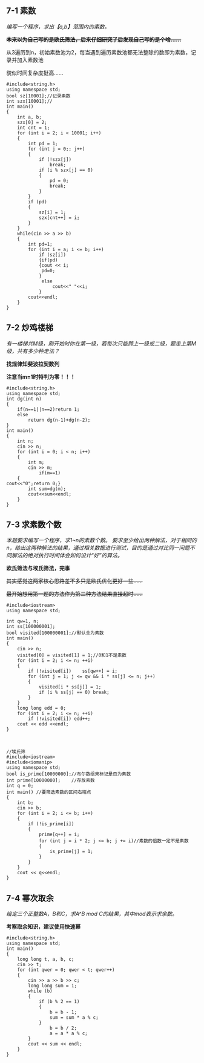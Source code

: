 ## 7-1 **素数**

*编写一个程序，求出【a,b】范围内的素数。*

**~~本来以为自己写的是欧氏筛法，后来仔细研究了后发现自己写的是个啥......~~**

从3遍历到n，初始素数池为2，每当遇到遍历素数池都无法整除的数即为素数，记录并加入素数池

貌似时间复杂度挺高......

```#include<iostream>
#include<string.h>
using namespace std;
bool sz[10001];//记录素数
int szx[10001];//
int main()
{
	int a, b;
	szx[0] = 2;
	int cnt = 1;
	for (int i = 2; i < 10001; i++)
	{
		int pd = 1;
		for (int j = 0;; j++)
		{
			if (!szx[j])
				break;
			if (i % szx[j] == 0)
			{
				pd = 0;
				break;
			}
		}
		if (pd)
		{
			sz[i] = 1;
			szx[cnt++] = i;
		}
	}
	while(cin >> a >> b)
    {
        int pd=1;
        for (int i = a; i <= b; i++)
		    if (sz[i])
            {if(pd)
            {cout << i;
             pd=0;
            }
             else
                 cout<<" "<<i;
            }
        cout<<endl;
    }
}
```



## 7-2 **炒鸡楼梯**

*有一楼梯共M级，刚开始时你在第一级，若每次只能跨上一级或二级，要走上第M级，共有多少种走法？*

**找规律知斐波拉契数列**

**注意当m=1时特判为零！！！**

```#include<iostream>
#include<string.h>
using namespace std;
int dg(int n)
{
    if(n==1||n==2)return 1;
    else
        return dg(n-1)+dg(n-2);
}
int main()
{
	int n;
	cin >> n;
	for (int i = 0; i < n; i++)
	{
		int m;
		cin >> m;
            if(m==1)
    {
cout<<"0";return 0;}
        int sum=dg(m);
        cout<<sum<<endl;
    }
}
```



## 7-3 **求素数个数**

*本题要求编写一个程序，求1~n的素数个数。 要求至少给出两种解法，对于相同的n，给出这两种解法的结果，通过相关数据进行测试，目的是通过对比同一问题不同解法的绝对执行时间体会如何设计“好”的算法。*

**欧氏筛法与埃氏筛法，完事**

~~其实感觉这两家核心思路差不多只是欧氏优化更好一些......~~

~~最开始想用第一题的方法作为第二种方法结果直接超时......~~

~~~//欧式筛
#include<iostream>
using namespace std;

int qw=1, n;
int ss[100000001];
bool visited[100000001];//默认全为素数
int main()
{
	cin >> n;
	visited[0] = visited[1] = 1;//0和1不是素数
	for (int i = 2; i <= n; ++i) 
	{
		if (!visited[i])	ss[qw++] = i;
		for (int j = 1; j <= qw && i * ss[j] <= n; j++) 
		{
			visited[i * ss[j]] = 1;
			if (i % ss[j] == 0) break;
		}
	}
	long long edd = 0;
	for (int i = 2; i <= n; ++i)
		if (!visited[i]) edd++;
	cout << edd <<endl;
}



//埃氏筛
#include<iostream>
#include<iomanip>
using namespace std;
bool is_prime[10000000];//布尔数组来标记是否为素数
int prime[10000000];    //存放素数
int q = 0;
int main() //要筛选素数的区间右端点
{
    int b;
    cin >> b;
    for (int i = 2; i <= b; i++)
    {
        if (!is_prime[i])
        {
            prime[q++] = i;
            for (int j = i * 2; j <= b; j += i)//素数的倍数一定不是素数
            {
                is_prime[j] = 1;
            }
        }
    }
    cout << q<<endl;
}
~~~



## 7-4 **幂次取余**

*给定三个正整数A，B和C，求A^B mod C的结果，其中mod表示求余数。*

**考察取余知识，建议使用快速幂**

~~~#include<iostream>
#include<string.h>
using namespace std;
int main()
{
    long long t, a, b, c;
    cin >> t;
    for (int qwer = 0; qwer < t; qwer++)
    {
        cin >> a >> b >> c;
        long long sum = 1;
        while (b)
        {
            if (b % 2 == 1) 
            {
                b = b - 1;
                sum = sum * a % c;
            }
                b = b / 2;
                a = a * a % c;
        }
        cout << sum << endl;
    }
}
~~~

